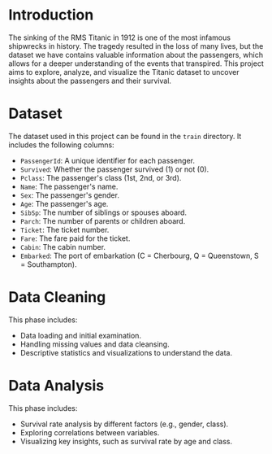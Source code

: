 # Introduction

The sinking of the RMS Titanic in 1912 is one of the most infamous shipwrecks in history. The tragedy resulted in the loss of many lives, but the dataset we have contains valuable information about the passengers, which allows for a deeper understanding of the events that transpired. This project aims to explore, analyze, and visualize the Titanic dataset to uncover insights about the passengers and their survival.

# Dataset

The dataset used in this project can be found in the `train` directory. It includes the following columns:

- `PassengerId`: A unique identifier for each passenger.
- `Survived`: Whether the passenger survived (1) or not (0).
- `Pclass`: The passenger's class (1st, 2nd, or 3rd).
- `Name`: The passenger's name.
- `Sex`: The passenger's gender.
- `Age`: The passenger's age.
- `SibSp`: The number of siblings or spouses aboard.
- `Parch`: The number of parents or children aboard.
- `Ticket`: The ticket number.
- `Fare`: The fare paid for the ticket.
- `Cabin`: The cabin number.
- `Embarked`: The port of embarkation (C = Cherbourg, Q = Queenstown, S = Southampton).

# Data Cleaning

This phase includes:

- Data loading and initial examination.
- Handling missing values and data cleansing.
- Descriptive statistics and visualizations to understand the data.

# Data Analysis

This phase includes:

- Survival rate analysis by different factors (e.g., gender, class).
- Exploring correlations between variables.
- Visualizing key insights, such as survival rate by age and class.
